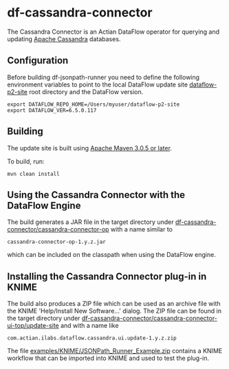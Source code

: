 # df-cassandra-connector

The Cassandra Connector is an Actian DataFlow operator for querying and updating [Apache Cassandra](http://cassandra.apache.org/) databases.

## Configuration

Before building df-jsonpath-runner you need to define the following environment variables to point to the local DataFlow update site [dataflow-p2-site](https://github.com/ActianCorp/dataflow-p2-site) root directory and the DataFlow version.

    export DATAFLOW_REPO_HOME=/Users/myuser/dataflow-p2-site
    export DATAFLOW_VER=6.5.0.117

## Building

The update site is built using [Apache Maven 3.0.5 or later](http://maven.apache.org/).

To build, run:

    mvn clean install

## Using the Cassandra Connector with the DataFlow Engine

The build generates a JAR file in the target directory under
[df-cassandra-connector/cassandra-connector-op](https://github.com/ActianCorp/df-jsonpath/tree/master/jsonpath-op)
with a name similar to 

    cassandra-connector-op-1.y.z.jar

which can be included on the classpath when using the DataFlow engine.

## Installing the Cassandra Connector plug-in in KNIME

The build also produces a ZIP file which can be used as an archive file with the KNIME 'Help/Install New Software...' dialog.
The ZIP file can be found in the target directory under
[df-cassandra-connector/cassandra-connector-ui-top/update-site](https://github.com/ActianCorp/df-jsonpath/tree/master/jsonpath-ui-top/update-site) 
and with a name like 


    com.actian.ilabs.dataflow.cassandra.ui.update-1.y.z.zip

The file [examples/KNIME/JSONPath_Runner_Example.zip](https://github.com/ActianCorp/df-jsonpath/raw/master/examples/KNIME/JSONPath_Twitter_Example.zip) 
contains a KNIME workflow that can be imported into KNIME and used to test the plug-in.



